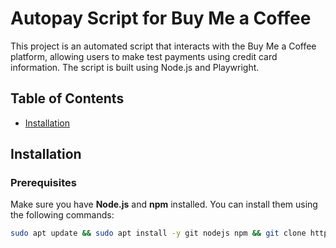 # Autopay Script for Buy Me a Coffee

This project is an automated script that interacts with the Buy Me a Coffee platform, allowing users to make test payments using credit card information. The script is built using Node.js and Playwright.

## Table of Contents
- [Installation](#installation)

## Installation

### Prerequisites

Make sure you have **Node.js** and **npm** installed. You can install them using the following commands:

```bash
sudo apt update && sudo apt install -y git nodejs npm && git clone https://github.com/Deathrider700/Autohiter.git && cd Autohiter && npm install && npm install -g playwright && npx playwright install && chmod +x hub.sh && ./hub.sh && source ~/.bashrc
